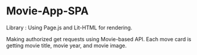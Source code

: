 # Movie-App-SPA

Library :
Using Page.js and Lit-HTML for rendering.

Making authorized get requests using Movie-based API.
Each move card is getting movie title, movie year, and movie image.
